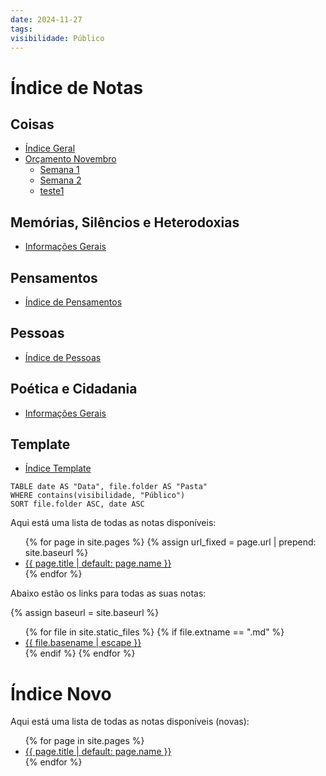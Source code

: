 ```yaml
---
date: 2024-11-27
tags: 
visibilidade: Público
---
```


# Índice de Notas

## Coisas
- [Índice Geral](https://gabriel-affonso.github.io/Obsidian.Vault.4/Coisas/Aleatoriedade/Índice%20Geral)
- [Orçamento Novembro](https://gabriel-affonso.github.io/Obsidian.Vault.4/Coisas/Semanas/Novembro%202024.md)
  - [Semana 1](https://gabriel-affonso.github.io/Obsidian.Vault.4/Coisas/Semanas/Novembro%202024/Novembro%20Semana%201)
  - [Semana 2](https://gabriel-affonso.github.io/Obsidian.Vault.4/Coisas/Semanas/Novembro%202024/Novembro%20Semana%202)
  - [teste1](https://gabriel-affonso.github.io/Obsidian.Vault.4/Nota.teste)

## Memórias, Silêncios e Heterodoxias
- [Informações Gerais](https://gabriel-affonso.github.io/Obsidian.Vault.4/Memórias,%20Silêncios%20e%20Heterodoxias/!nformações%20Gerais%20-%20Memórias%20Silêncios%20e%20Heterodoxias)

## Pensamentos
- [Índice de Pensamentos](https://gabriel-affonso.github.io/Obsidian.Vault.4/Pensamentos/Índice%20de%20Pensamentos)

## Pessoas
- [Índice de Pessoas](https://gabriel-affonso.github.io/Obsidian.Vault.4/Pessoas/!Índice%20Pessoas)

## Poética e Cidadania
- [Informações Gerais](https://gabriel-affonso.github.io/Obsidian.Vault.4/Poética%20e%20Cidadania/!nformações%20Gerais-Poética%20e%20Cidadania)

## Template
- [Índice Template](https://gabriel-affonso.github.io/Obsidian.Vault.4/Template/Índice%20Template)
















```dataview
TABLE date AS "Data", file.folder AS "Pasta"
WHERE contains(visibilidade, "Público")
SORT file.folder ASC, date ASC

```

Aqui está uma lista de todas as notas disponíveis:

<ul>
  {% for page in site.pages %}
    {% assign url_fixed = page.url | prepend: site.baseurl %}
    <li><a href="{{ url_fixed }}">{{ page.title | default: page.name }}</a></li>
  {% endfor %}
</ul>


Abaixo estão os links para todas as suas notas:

{% assign baseurl = site.baseurl %}
<ul>
{% for file in site.static_files %}
  {% if file.extname == ".md" %}
    <li><a href="{{ baseurl }}{{ file.path }}">{{ file.basename | escape }}</a></li>
  {% endif %}
{% endfor %}
</ul>


# Índice Novo

Aqui está uma lista de todas as notas disponíveis (novas):

<ul>
  {% for page in site.pages %}
    <li><a href="https://gabriel-affonso.github.io/Obsidian.Vault.4{{ page.url }}">{{ page.title | default: page.name }}</a></li>
  {% endfor %}
</ul>


